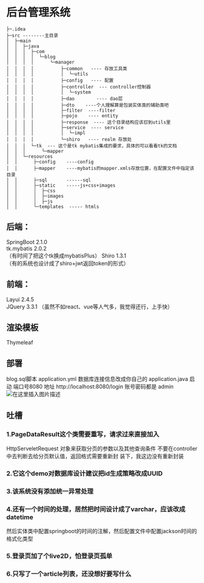 # 后台管理系统

    ├─.idea
    ├─src --------主目录
    │  ├─main
    │  │  ├─java
    │  │  │  ├─com
    │  │  │  │  └─blog    
    │  │  │  │      └─manager
    │  │  │  │          ├─common   ---- 存放工具类
    │  │  │  │          │  └─utils
    │  │  │  │          ├─config   ---- 配置
    │  │  │  │          ├─controller  --- controller控制器
    │  │  │  │          │  └─system
    │  │  │  │          ├─dao        ---- dao层
    │  │  │  │          ├─dto    ----个人理解算是包装实体类的辅助类吧
    │  │  │  │          ├─filter  ----filter
    │  │  │  │          ├─pojo    ---- entity
    │  │  │  │          ├─response  ---- 这个目录结构应该怼到utils里
    │  │  │  │          ├─service  ---- service
    │  │  │  │          │  └─impl
    │  │  │  │          └─shiro   ---- realm 存放处
    │  │  │  └─tk  --- 这个是tk mybatis集成的要求，具体的可以看看tk的文档
    │  │  │      └─mapper
    │  │  └─resources
    │  │      ├─config    ----config
    │  │      ├─mapper    ----mybatis的mapper.xmls存放位置，在配置文件中指定该目录
    │  │      ├─sql       ------sql
    │  │      ├─static    -----js+css+images
    │  │      │  ├─css
    │  │      │  ├─images
    │  │      │  ├─js
    │  │      └─templates  ----- htmls


## 后端：
SpringBoot  2.1.0  
tk.mybatis  2.0.2  
（有时间了把这个tk换成mybatisPlus）
Shiro  1.3.1  
（有的系统也设计成了shiro+jwt返回token的形式）
## 前端：
Layui  2.4.5  
JQuery  3.3.1
（虽然不如react、vue等人气多，我觉得还行，上手快）
## 渲染模板
Thymeleaf 

## 部署
 blog.sql脚本
 application.yml 数据库连接信息改成你自己的
 application.java 启动
 端口号8080  地址   http://localhost:8080/login
 账号密码都是 admin
 ![在这里插入图片描述](http://a1.qpic.cn/psc?/V10tkViL1pv1uh/w47sCHZ1vIeYe.9hWkknXQPnkOGAAdYWrf.dL5K34e7f.QEpuJZ7*momxhmAiZoh7xf*2iATxBcqXAHJjhYFiw!!/c&ek=1&kp=1&pt=0&bo=WgfxAwAAAAADR80!&tl=1&vuin=875881505&tm=1593079200&sce=60-2-2&rf=viewer_4&t=5)

##  吐槽
### 1.PageDataResult这个类需要重写，请求过来直接加入
HttpServeletRequest 对象来获取分页的参数以及其他查询条件
不要在controller中去判断去给分页默认值，返回格式需要重新封
装下，我这边没有重新封装
### 2.它这个demo对数据库设计建议把id生成策略改成UUID 
### 3.该系统没有添加统一异常处理
### 4.还有一个时间的处理，居然把时间设计成了varchar，应该改成datetime
然后实体类中配置springboot的时间的注解，然后配置文件中配置jackson时间的
格式化类型
### 5.登录页加了个live2D，怕登录页孤单
### 6.只写了一个article列表，还没想好要写什么

